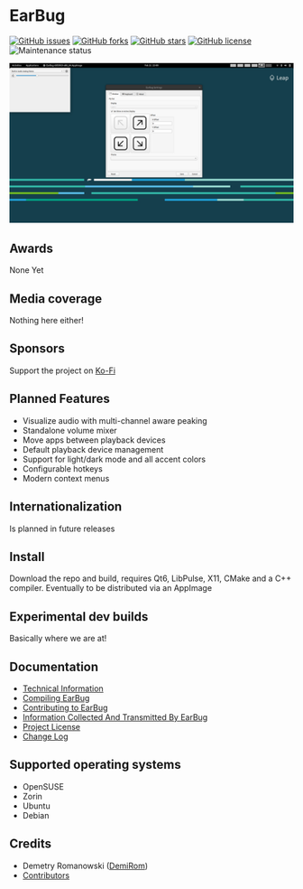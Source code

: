 # EarBug

[![GitHub issues](https://img.shields.io/github/issues/DemiRom/EarBug?style=flat-square)](https://github.com/DemiRom/EarBug/issues) [![GitHub forks](https://img.shields.io/github/forks/DemiRom/EarBug?style=flat-square)](https://github.com/DemiRom/EarBug/network) [![GitHub stars](https://img.shields.io/github/stars/DemiRom/EarBug?style=flat-square)](https://github.com/DemiRom/EarBug/stargazers) [![GitHub license](https://img.shields.io/github/license/DemiRom/EarBug?style=flat-square)](https://github.com/DemiRom/EarBug/blob/main/LICENSE) ![Maintenance status](https://img.shields.io/maintenance/yes/2024?style=flat-square)

![Screnshot](EarBugScreenShot.png)

## Awards

None Yet

## Media coverage

Nothing here either! 

## Sponsors

Support the project on [Ko-Fi](https://ko-fi.com/demilovato)

## Planned Features

* Visualize audio with multi-channel aware peaking
* Standalone volume mixer
* Move apps between playback devices
* Default playback device management
* Support for light/dark mode and all accent colors
* Configurable hotkeys
* Modern context menus

## Internationalization

Is planned in future releases

## Install

Download the repo and build, requires Qt6, LibPulse, X11, CMake and a C++ compiler. 
Eventually to be distributed via an AppImage
 
## Experimental dev builds

Basically where we are at!

## Documentation
* [Technical Information](./README.md)
* [Compiling EarBug](./COMPILING.md)
* [Contributing to EarBug](./CONTRIBUTING.md)
* [Information Collected And Transmitted By EarBug](./PRIVACY.md)
* [Project License](./LICENSE)
* [Change Log](./CHANGELOG.md)

## Supported operating systems
- OpenSUSE
- Zorin
- Ubuntu
- Debian


## Credits
- Demetry Romanowski ([DemiRom](https://github.com/demirom))
- [Contributors](https://github.com/DemiRom/EarBug/graphs/contributors)

